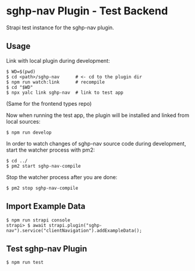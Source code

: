 # sghp-nav Plugin - Test Backend

Strapi test instance for the sghp-nav plugin.

## Usage

Link with local plugin during development:

    $ WD=$(pwd)
    $ cd <path>/sghp-nav      # <- cd to the plugin dir
    $ npm run watch:link      # recompile
    $ cd "$WD"
    $ npx yalc link sghp-nav  # link to test app

(Same for the frontend types repo)

Now when running the test app, the plugin will be installed and linked from local sources:

    $ npm run develop

In order to watch changes of sghp-nav source code during development, start the watcher process with pm2:

    $ cd ../
    $ pm2 start sghp-nav-compile

Stop the watcher process after you are done:

    $ pm2 stop sghp-nav-compile

## Import Example Data

    $ npm run strapi console
    strapi> $ await strapi.plugin("sghp-nav").service("clientNavigation").addExampleData(); 

## Test sghp-nav Plugin

    $ npm run test
